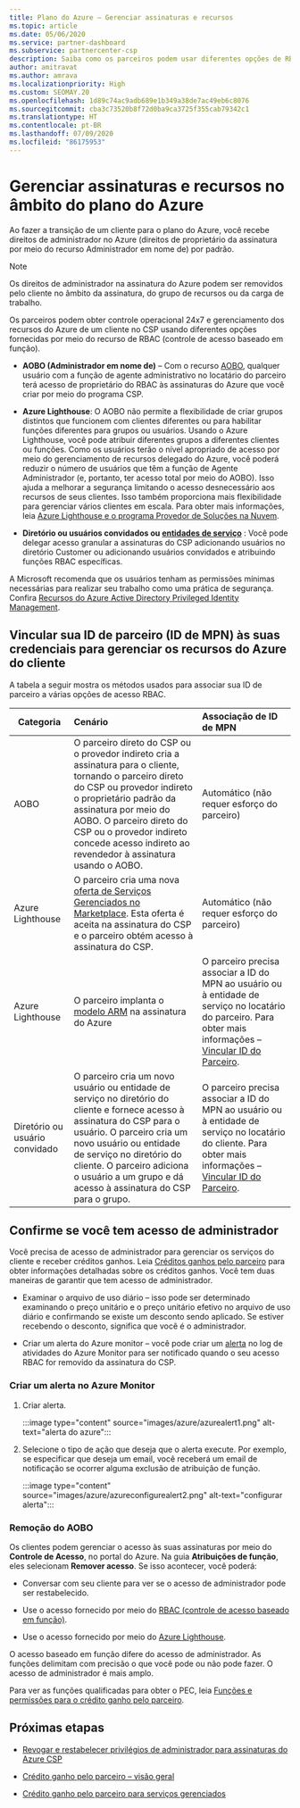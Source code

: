```yaml
---
title: Plano do Azure – Gerenciar assinaturas e recursos
ms.topic: article
ms.date: 05/06/2020
ms.service: partner-dashboard
ms.subservice: partnercenter-csp
description: Saiba como os parceiros podem usar diferentes opções de RBAC (controle de acesso baseado em função) para obter controle operacional e gerenciamento dos recursos do Azure de um cliente.
author: amitravat
ms.author: amrava
ms.localizationpriority: High
ms.custom: SEOMAY.20
ms.openlocfilehash: 1d89c74ac9adb689e1b349a38de7ac49eb6c8076
ms.sourcegitcommit: cba3c73520b8f72d0ba9ca3725f355cab79342c1
ms.translationtype: HT
ms.contentlocale: pt-BR
ms.lasthandoff: 07/09/2020
ms.locfileid: "86175953"
---
```

# <a name="manage-subscriptions-and-resources-under-the-azure-plan"></a>Gerenciar assinaturas e recursos no âmbito do plano do Azure

Ao fazer a transição de um cliente para o plano do Azure, você recebe direitos de administrador no Azure (direitos de proprietário da assinatura por meio do recurso Administrador em nome de) por padrão.

 > [!NOTE]
 > Os direitos de administrador na assinatura do Azure podem ser removidos pelo cliente no âmbito da assinatura, do grupo de recursos ou da carga de trabalho. 

 Os parceiros podem obter controle operacional 24x7 e gerenciamento dos recursos do Azure de um cliente no CSP usando diferentes opções fornecidas por meio do recurso de RBAC (controle de acesso baseado em função). 

- **AOBO (Administrador em nome de)** – Com o recurso [AOBO](https://channel9.msdn.com/Series/cspdev/Module-11-Admin-On-Behalf-Of-AOBO), qualquer usuário com a função de agente administrativo no locatário do parceiro terá acesso de proprietário do RBAC às assinaturas do Azure que você criar por meio do programa CSP.

- **Azure Lighthouse**: O AOBO não permite a flexibilidade de criar grupos distintos que funcionem com clientes diferentes ou para habilitar funções diferentes para grupos ou usuários. Usando o Azure Lighthouse, você pode atribuir diferentes grupos a diferentes clientes ou funções. Como os usuários terão o nível apropriado de acesso por meio do gerenciamento de recursos delegado do Azure, você poderá reduzir o número de usuários que têm a função de Agente Administrador (e, portanto, ter acesso total por meio do AOBO). Isso ajuda a melhorar a segurança limitando o acesso desnecessário aos recursos de seus clientes. Isso também proporciona mais flexibilidade para gerenciar vários clientes em escala. Para obter mais informações, leia [Azure Lighthouse e o programa Provedor de Soluções na Nuvem](https://docs.microsoft.com/azure/lighthouse/concepts/cloud-solution-provider).

-  **Diretório ou usuários convidados ou [entidades de serviço](https://docs.microsoft.com/azure/active-directory/develop/app-objects-and-service-principals)** : Você pode delegar acesso granular a assinaturas do CSP adicionando usuários no diretório Customer ou adicionando usuários convidados e atribuindo funções RBAC específicas.

A Microsoft recomenda que os usuários tenham as permissões mínimas necessárias para realizar seu trabalho como uma prática de segurança. Confira [Recursos do Azure Active Directory Privileged Identity Management](https://docs.microsoft.com/azure/active-directory/privileged-identity-management/pim-configure).

## <a name="link-your-partner-id-mpn-idto-your-credentials-for-managing-customers-azure-resources"></a>Vincular sua ID de parceiro (ID de MPN) às suas credenciais para gerenciar os recursos do Azure do cliente

A tabela a seguir mostra os métodos usados para associar sua ID de parceiro a várias opções de acesso RBAC.

|**Categoria**   |**Cenário**   |**Associação de ID de MPN**|
|-----------------|:------------------------|:------------------|
|AOBO   |O parceiro direto do CSP ou o provedor indireto cria a assinatura para o cliente, tornando o parceiro direto do CSP ou provedor indireto o proprietário padrão da assinatura por meio do AOBO. O parceiro direto do CSP ou o provedor indireto concede acesso indireto ao revendedor à assinatura usando o AOBO.|Automático (não requer esforço do parceiro)|
|Azure Lighthouse|O parceiro cria uma nova [oferta de Serviços Gerenciados no Marketplace](https://docs.microsoft.com/azure/lighthouse/concepts/managed-services-offers). Esta oferta é aceita na assinatura do CSP e o parceiro obtém acesso à assinatura do CSP.|Automático (não requer esforço do parceiro)|
|Azure Lighthouse|O parceiro implanta o [modelo ARM](https://docs.microsoft.com/azure/lighthouse/how-to/onboard-customer) na assinatura do Azure|O parceiro precisa associar a ID do MPN ao usuário ou à entidade de serviço no locatário do parceiro. Para obter mais informações – [Vincular ID do Parceiro](https://docs.microsoft.com/azure/billing/billing-partner-admin-link-started).|
|Diretório ou usuário convidado|O parceiro cria um novo usuário ou entidade de serviço no diretório do cliente e fornece acesso à assinatura do CSP para o usuário. O parceiro cria um novo usuário ou entidade de serviço no diretório do cliente. O parceiro adiciona o usuário a um grupo e dá acesso à assinatura do CSP para o grupo.|O parceiro precisa associar a ID do MPN ao usuário ou à entidade de serviço no locatário do cliente. Para obter mais informações – [Vincular ID do Parceiro](https://docs.microsoft.com/azure/billing/billing-partner-admin-link-started).|

## <a name="confirm-that-you-have-admin-access"></a>Confirme se você tem acesso de administrador

Você precisa de acesso de administrador para gerenciar os serviços do cliente e receber créditos ganhos. Leia [Créditos ganhos pelo parceiro](partner-earned-credit.md) para obter informações detalhadas sobre os créditos ganhos. Você tem duas maneiras de garantir que tem acesso de administrador.

- Examinar o arquivo de uso diário – isso pode ser determinado examinando o preço unitário e o preço unitário efetivo no arquivo de uso diário e confirmando se existe um desconto sendo aplicado. Se estiver recebendo o desconto, significa que você é o administrador.

- Criar um alerta do Azure monitor – você pode criar um [alerta](https://docs.microsoft.com/azure/azure-monitor/platform/alerts-activity-log) no log de atividades do Azure Monitor para ser notificado quando o seu acesso RBAC for removido da assinatura do CSP.

### <a name="create-an-azure-monitor-alert"></a>Criar um alerta no Azure Monitor

1. Criar alerta.

   :::image type="content" source="images/azure/azurealert1.png" alt-text="alerta do azure":::

2. Selecione o tipo de ação que deseja que o alerta execute. Por exemplo, se especificar que deseja um email, você receberá um email de notificação se ocorrer alguma exclusão de atribuição de função.

   :::image type="content" source="images/azure/azureconfigurealert2.png" alt-text="configurar alerta":::

### <a name="aobo-removal"></a>Remoção do AOBO

Os clientes podem gerenciar o acesso às suas assinaturas por meio do **Controle de Acesso**, no portal do Azure. Na guia **Atribuições de função**, eles selecionam **Remover acesso**. Se isso acontecer, você poderá:

- Conversar com seu cliente para ver se o acesso de administrador pode ser restabelecido.

- Use o acesso fornecido por meio do [RBAC (controle de acesso baseado em função)](https://docs.microsoft.com/azure/role-based-access-control/overview).

- Use o acesso fornecido por meio do [Azure Lighthouse](https://azure.microsoft.com/services/azure-lighthouse/).

O acesso baseado em função difere do acesso de administrador. As funções delimitam com precisão o que você pode ou não pode fazer. O acesso de administrador é mais amplo.

Para ver as funções qualificadas para obter o PEC, leia [Funções e permissões para o crédito ganho pelo parceiro](https://query.prod.cms.rt.microsoft.com/cms/api/am/binary/RE3QuW2).

## <a name="next-steps"></a>Próximas etapas

- [Revogar e restabelecer privilégios de administrador para assinaturas do Azure CSP](revoke-reinstate-csp.md)

- [Crédito ganho pelo parceiro – visão geral](partner-earned-credit.md)

- [Crédito ganho pelo parceiro para serviços gerenciados](partner-earned-credit-explanation.md)